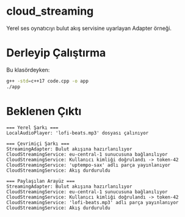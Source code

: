 # cloud_streaming

Yerel ses oynatıcıyı bulut akış servisine uyarlayan Adapter örneği.

# Derleyip Çalıştırma

Bu klasördeyken:

```bash
g++ -std=c++17 code.cpp -o app
./app
```

# Beklenen Çıktı

```text
=== Yerel Şarkı ===
LocalAudioPlayer: 'lofi-beats.mp3' dosyası çalınıyor

=== Çevrimiçi Şarkı ===
StreamingAdapter: Bulut akışına hazırlanılıyor
CloudStreamingService: eu-central-1 sunucusuna bağlanılıyor
CloudStreamingService: Kullanıcı kimliği doğrulandı -> token-42
CloudStreamingService: 'uptempo-sax' adlı parça yayınlanıyor
CloudStreamingService: Akış durduruldu

=== Paylaşılan Arayüz ===
StreamingAdapter: Bulut akışına hazırlanılıyor
CloudStreamingService: eu-central-1 sunucusuna bağlanılıyor
CloudStreamingService: Kullanıcı kimliği doğrulandı -> token-42
CloudStreamingService: 'lofi-beats.mp3' adlı parça yayınlanıyor
CloudStreamingService: Akış durduruldu
```